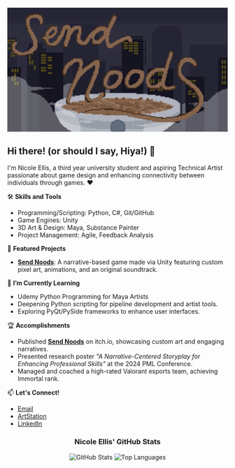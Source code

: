 ![Send Noods Banner](assets/send-noods-gif.gif)

## Hi there! (or should I say, Hiya!) 👋
I'm Nicole Ellis, a third year university student and aspiring Technical Artist passionate about game design and enhancing connectivity between individuals through games. ♥

🛠 **Skills and Tools**
- Programming/Scripting: Python, C#, Git/GitHub
- Game Engines: Unity
- 3D Art & Design: Maya, Substance Painter
- Project Management: Agile, Feedback Analysis

🌟 **Featured Projects**
- [**Send Noods**](https://github.com/nicole-ellis/send-noods): A narrative-based game made via Unity featuring custom pixel art, animations, and an original soundtrack.

🌱 **I’m Currently Learning**
- Udemy Python Programming for Maya Artists
- Deepening Python scripting for pipeline development and artist tools.
- Exploring PyQt/PySide frameworks to enhance user interfaces.

🏆 **Accomplishments**
- Published **[Send Noods]([https://nicoleellis.itch.io/send-noods])** on itch.io, showcasing custom art and engaging narratives.
- Presented research poster *"A Narrative-Centered Storyplay for Enhancing Professional Skills"* at the 2024 PML Conference.
- Managed and coached a high-rated Valorant esports team, achieving Immortal rank.

📫 **Let's Connect!**
- [Email](nicole.ellis1212@gmail.com )
- [ArtStation](https://www.artstation.com/nicoleellis)
- [LinkedIn](linkedin.com/in/nicolellis)

<div align="center">
  <h3>Nicole Ellis' GitHub Stats</h3>
  
  ![GitHub Stats](https://github-readme-stats.vercel.app/api?username=nicole-ellis&show_icons=true&bg_color=0d1117&title_color=f4c542&text_color=ffffff&icon_color=b68c4a)
  ![Top Languages](https://github-readme-stats.vercel.app/api/top-langs/?username=nicole-ellis&layout=compact&bg_color=0d1117&title_color=f4c542&text_color=ffffff&icon_color=b68c4a)
</div>
